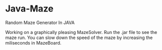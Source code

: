 # Java-Maze
Random Maze Generator In JAVA

Working on a graphically pleasing MazeSolver. 
Run the .jar file to see the maze run.
You can slow down the speed of the maze by increasing the miliseconds in MazeBoard.
